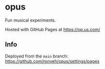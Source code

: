 # opus

Fun musical experiments.

Hosted with GitHub Pages at https://op.us.com/

## Info

Deployed from the `main` branch:
https://github.com/ronyeh/opus/settings/pages
